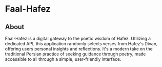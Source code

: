 # Faal-Hafez

## About
Faal-Hafez is a digital gateway to the poetic wisdom of Hafez. Utilizing a dedicated API, this application randomly selects verses from Hafez's Divan, offering users personal insights and reflections. It's a modern take on the traditional Persian practice of seeking guidance through poetry, made accessible to all through a simple, user-friendly interface.


